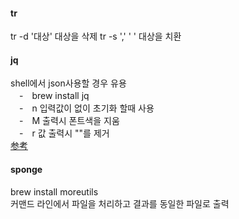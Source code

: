 #### tr
tr -d '대상' 대상을 삭제
tr -s ',' ' ' 대상을 치환


#### jq 
shell에서 json사용할 경우 유용  
　-　brew install jq  
　-　n 입력값이 없이 초기화 할때 사용  
　-　M 출력시 폰트색을 지움  
　-　r 값 출력시 ""를 제거  
[参考](https://qiita.com/nmrmsys/items/5b4a4bd2e3909db161b1)

#### sponge 
brew install moreutils  
커맨드 라인에서 파일을 처리하고 결과를 동일한 파일로 출력
